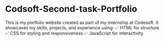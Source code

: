# Codsoft-Second-task-Portfolio
This is my portfolio website created as part of my internship at Codesoft. It showcases my skills, projects, and experience using: ✅ HTML for structure ✅ CSS for styling and responsiveness ✅ JavaScript for interactivity
